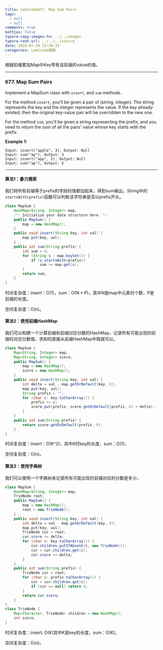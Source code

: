 ```yaml
---
title: Leetcode677. Map Sum Pairs
tags:
  - null
  - null
comments: true
mathjax: false
typora-copy-images-to: ../../images
typora-root-url: ../../../source
date: 2018-07-20 13:39:33
categories: Leetcode题解
---
```


根据前缀累加Map中Key带有该前缀的value的值。

<!-- more -->

---

### 677. Map Sum Pairs

Implement a MapSum class with `insert`, and `sum` methods.

For the method `insert`, you'll be given a pair of (string, integer). The string represents the key and the integer represents the value. If the key already existed, then the original key-value pair will be overridden to the new one.

For the method `sum`, you'll be given a string representing the prefix, and you need to return the sum of all the pairs' value whose key starts with the prefix.

**Example 1:**

```
Input: insert("apple", 3), Output: Null
Input: sum("ap"), Output: 3
Input: insert("app", 2), Output: Null
Input: sum("ap"), Output: 5
```

---

#### 算法1：暴力搜索

我们将所有前缀等于prefix的字段的值都加起来，得到sum输出。String中的`startsWith(prefix)`函数可以判断该字符串是否以prefix开头。

```java
class MapSum {
    HashMap<String, Integer> map;
    /** Initialize your data structure here. */
    public MapSum() {
        map = new HashMap();
    }
    public void insert(String key, int val) {
        map.put(key, val);
    }
    public int sum(String prefix) {
        int sum = 0;
        for (String s : map.keySet()) {
            if (s.startsWith(prefix))
                sum += map.get(s);
        }
        return sum;
    }
}
```

时间复杂度：insert：O(1)，sum：O(N * P)，其中N是map中元素的个数，P是前缀的长度。

空间复杂度：O(n)。

#### 算法2：使用前缀HashMap

我们可以构建一个计算前缀和前缀对应分数的HashMap，记录所有可能出现的前缀的对应分数值，求和时直接从前缀HashMap中取就可以。

```java
class MapSum {
    Map<String, Integer> map;
    Map<String, Integer> score;
    public MapSum() {
        map = new HashMap();
        score = new HashMap();
    }
    public void insert(String key, int val) {
        int delta = val - map.getOrDefault(key, 0);
        map.put(key, val);
        String prefix = "";
        for (char c: key.toCharArray()) {
            prefix += c;
            score.put(prefix, score.getOrDefault(prefix, 0) + delta);
        }
    }
    public int sum(String prefix) {
        return score.getOrDefault(prefix, 0);
    }
}
```

时间复杂度：insert：O(K^2)，其中K时key的长度，sum：O(1)。

空间复杂度：O(n)。

#### 算法3：使用字典树

我们可以使用一个字典树来记录所有可能出现的前缀对应的分数是多少。

```java
class MapSum {
    HashMap<String, Integer> map;
    TrieNode root;
    public MapSum() {
        map = new HashMap();
        root = new TrieNode();
    }
    public void insert(String key, int val) {
        int delta = val - map.getOrDefault(key, 0);
        map.put(key, val);
        TrieNode cur = root;
        cur.score += delta;
        for (char c: key.toCharArray()) {
            cur.children.putIfAbsent(c, new TrieNode());
            cur = cur.children.get(c);
            cur.score += delta;
        }
    }
    public int sum(String prefix) {
        TrieNode cur = root;
        for (char c: prefix.toCharArray()) {
            cur = cur.children.get(c);
            if (cur == null) return 0;
        }
        return cur.score;
    }
}
class TrieNode {
    Map<Character, TrieNode> children = new HashMap();
    int score;
}
```

时间复杂度：insert: O(K)其中K是key的长度，sum：O(K)。

空间复杂度：O(n)。